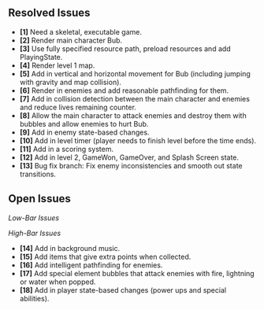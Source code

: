 ## Resolved Issues ##

- **[1]** Need a skeletal, executable game.
- **[2]** Render main character Bub.
- **[3]** Use fully specified resource path, preload resources and add PlayingState.
- **[4]** Render level 1 map.
- **[5]** Add in vertical and horizontal movement for Bub (including jumping with gravity and map collision).
- **[6]** Render in enemies and add reasonable pathfinding for them.
- **[7]** Add in collision detection between the main character and enemies and reduce lives remaining counter.
- **[8]** Allow the main character to attack enemies and destroy them with bubbles and allow enemies to hurt Bub.
- **[9]** Add in enemy state-based changes.
- **[10]** Add in level timer (player needs to finish level before the time ends).
- **[11]** Add in a scoring system.
- **[12]** Add in level 2, GameWon, GameOver, and Splash Screen state.
- **[13]** Bug fix branch: Fix enemy inconsistencies and smooth out state transitions.

## Open Issues ##
 
*Low-Bar Issues*

*High-Bar Issues*
- **[14]** Add in background music.
- **[15]** Add items that give extra points when collected.
- **[16]** Add intelligent pathfinding for enemies.
- **[17]** Add special element bubbles that attack enemies with fire, lightning or water when popped.
- **[18]** Add in player state-based changes (power ups and special abilities).